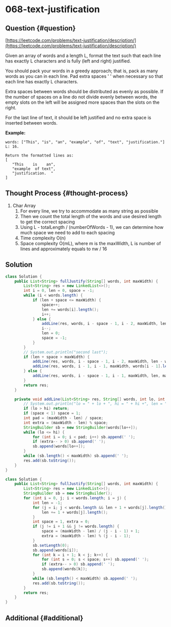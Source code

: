 # 068-text-justification

## Question {#question}

[https://leetcode.com/problems/text-justification/description/](https://leetcode.com/problems/text-justification/description/)

Given an array of words and a length L, format the text such that each line has exactly L characters and is fully \(left and right\) justified.

You should pack your words in a greedy approach; that is, pack as many words as you can in each line. Pad extra spaces ' ' when necessary so that each line has exactly L characters.

Extra spaces between words should be distributed as evenly as possible. If the number of spaces on a line do not divide evenly between words, the empty slots on the left will be assigned more spaces than the slots on the right.

For the last line of text, it should be left justified and no extra space is inserted between words.

**Example:**

```text
words: ["This", "is", "an", "example", "of", "text", "justification."]
L: 16.

Return the formatted lines as:
[
   "This    is    an",
   "example  of text",
   "justification.  "
]
```

## Thought Process {#thought-process}

1. Char Array
   1. For every line, we try to accommodate as many string as possible
   2. Then we count the total length of the words and use desired length to get the correct spacing
   3. Using L - totalLength / \(numberOfWords - 1\), we can determine how much space we need to add to each spacing
   4. Time complexity O\(n\)
   5. Space complexity O\(mL\), where m is the maxWidth, L is number of lines and approximately equals to nw / 16

## Solution

```java
class Solution {
    public List<String> fullJustify(String[] words, int maxWidth) {
        List<String> res = new LinkedList<>();
        int i = 0, len = 0, space = -1;
        while (i < words.length) {
            if (len + space <= maxWidth) {
                space++;
                len += words[i].length();
                i++;
            } else {
                addLine(res, words, i - space - 1, i - 2, maxWidth, len - words[i - 1].length(), space - 1);
                i--;
                len = 0;
                space = -1;
            }  
        }
        // System.out.println("second last");
        if (len + space > maxWidth) {
            addLine(res, words, i - space - 1, i - 2, maxWidth, len - words[i - 1].length(), space - 1);
            addLine(res, words, i - 1, i - 1, maxWidth, words[i - 1].length(), 1);
        } else {
            addLine(res, words, i - space - 1, i - 1, maxWidth, len, maxWidth- len);
        }
        return res;
    }

    private void addLine(List<String> res, String[] words, int lo, int hi, int maxWidth, int len, int space) {
        // System.out.println("lo = " + lo + ", hi = " + hi +", len = " + len + ", space = " + space);
        if (lo > hi) return;
        if (space < 1) space = 1;
        int pad = (maxWidth - len) / space;
        int extra = (maxWidth - len) % space;
        StringBuilder sb = new StringBuilder(words[lo++]);
        while (lo <= hi) {
            for (int i = 0; i < pad; i++) sb.append(' ');
            if (extra-- > 0) sb.append(' ');
            sb.append(words[lo++]);
        }
        while (sb.length() < maxWidth) sb.append(' ');
        res.add(sb.toString());
    }
}
```

```java
class Solution {
    public List<String> fullJustify(String[] words, int maxWidth) {
        List<String> res = new LinkedList<>();
        StringBuilder sb = new StringBuilder();
        for (int i = 0, j; i < words.length; i = j) {
            int len = -1;
            for (j = i; j < words.length && len + 1 + words[j].length() <= maxWidth; j++) {
                len += 1 + words[j].length();
            }
            int space = 1, extra = 0;
            if (j != i + 1 && j != words.length) {
                space = (maxWidth - len) / (j - i - 1) + 1;
                extra = (maxWidth - len) % (j - i - 1);
            }
            sb.setLength(0);
            sb.append(words[i]);
            for (int k = i + 1; k < j; k++) {
                for (int s = 0; s < space; s++) sb.append(' ');
                if (extra-- > 0) sb.append(' ');
                sb.append(words[k]);
            }
            while (sb.length() < maxWidth) sb.append(' ');
            res.add(sb.toString());
        }
        return res;
    }
}
```

## Additional {#additional}

